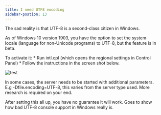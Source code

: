 ```yaml
---
title: I need UTF8 encoding
sidebar-postion: 13
---
```


The sad reality is that UTF-8 is a second-class citizen in Windows.

As of Windows 10 version 1903, you have the option to set the system locale (language for non-Unicode programs) to UTF-8, but the feature is in beta.

To activate it: * Run intl.cpl (which opens the regional settings in Control Panel) * Follow the instructions in the screen shot below.

![test](https://mcss.b-cdn.net/docs/faq/utf8.png)

In some cases, the server needs to be started with additional parameters. E.g -Dfile.encoding=UTF-8, this varies from the server type used. More research is required on your end.

After setting this all up, you have no guarantee it will work. Goes to show how bad UTF-8 console support in Windows really is.